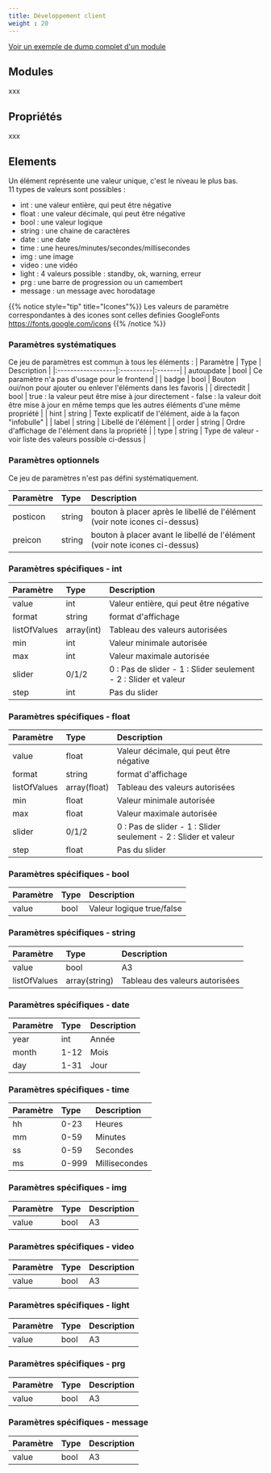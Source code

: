 ```yaml
---
title: Développement client
weight : 20
---
```


[Voir un exemple de dump complet d'un module](/example.json)

## Modules
xxx
## Propriétés
xxx
## Elements
Un élément représente une valeur unique, c'est le niveau le plus bas.  
11 types de valeurs sont possibles :
- int : une valeur entière, qui peut être négative
- float : une valeur décimale, qui peut être négative
- bool : une valeur logique
- string : une chaine de caractères
- date : une date
- time : une heures/minutes/secondes/millisecondes
- img : une image
- video : une vidéo
- light : 4 valeurs possible : standby, ok, warning, erreur
- prg : une barre de progression ou un camembert
- message : un message avec horodatage

{{% notice style="tip" title="Icones"%}}
Les valeurs de paramètre correspondantes à des icones sont celles definies GoogleFonts  
https://fonts.google.com/icons
{{% /notice %}}

### Paramètres systématiques
Ce jeu de paramètres est commun à tous les éléments :
| Paramètre         | Type      | Description |
|:------------------|:----------|:-------|
|   autoupdate      |   bool    |   Ce paramètre n'a pas d'usage pour le frontend   |
|   badge           |   bool    |   Bouton oui/non pour ajouter ou enlever l'éléments dans les favoris   |
|   directedit      |   bool    |   true : la valeur peut être mise à jour directement - false : la valeur doit être mise à jour en même temps que les autres éléments d'une même propriété |
|   hint            |   string  |   Texte explicatif de l'élément, aide à la façon "infobulle"   |
|   label           |   string  |   Libellé de l'élément   |
|   order           |   string  |   Ordre d'affichage de l'élément dans la propriété   |
|   type            |   string  |   Type de valeur - voir liste des valeurs possible ci-dessus   |

### Paramètres optionnels
Ce jeu de paramètres n'est pas défini systématiquement.

| Paramètre         | Type      | Description |
|:------------------|:----------|:-------|
|   posticon        |   string  |   bouton à placer après le libellé de l'élément (voir note icones ci-dessus)    |
|   preicon         |   string  |   bouton à placer avant le libellé de l'élément (voir note icones ci-dessus)    |

### Paramètres spécifiques - int
| Paramètre         | Type      | Description |
|:------------------|:----------|:-------|
|   value           |   int  |   Valeur entière, qui peut être négative   |
|   format           |   string  |   format d'affichage   |
|   listOfValues  |   array(int)  |   Tableau des valeurs autorisées   |
|   min           |   int  |   Valeur minimale autorisée   |
|   max           |   int  |   Valeur maximale autorisée   |
|   slider           |   0/1/2  | 0 : Pas de slider - 1 : Slider seulement - 2 : Slider et valeur   |
|   step           |   int  |   Pas du slider   |

### Paramètres spécifiques - float
| Paramètre         | Type      | Description |
|:------------------|:----------|:-------|
|   value           |   float  |   Valeur décimale, qui peut être négative   |
|   format           |   string  |   format d'affichage   |
|   listOfValues  |   array(float)  |   Tableau des valeurs autorisées   |
|   min           |   float  |   Valeur minimale autorisée   |
|   max           |   float  |   Valeur maximale autorisée   |
|   slider           |   0/1/2  | 0 : Pas de slider - 1 : Slider seulement - 2 : Slider et valeur   |
|   step           |   float  |   Pas du slider   |

### Paramètres spécifiques - bool
| Paramètre         | Type      | Description |
|:------------------|:----------|:-------|
|   value           |   bool  |   Valeur logique true/false   |
### Paramètres spécifiques - string
| Paramètre         | Type      | Description |
|:------------------|:----------|:-------|
|   value           |   bool  |   A3   |
|   listOfValues  |   array(string)  |   Tableau des valeurs autorisées   |
### Paramètres spécifiques - date
| Paramètre         | Type      | Description |
|:------------------|:----------|:-------|
|   year           |   int  |   Année   |
|   month           |   1-12  |   Mois   |
|   day           |   1-31  |   Jour   |
### Paramètres spécifiques - time
| Paramètre         | Type      | Description |
|:------------------|:----------|:-------|
|   hh           |   0-23  |   Heures   |
|   mm           |   0-59  |   Minutes   |
|   ss           |   0-59  |   Secondes   |
|   ms           |   0-999  |   Millisecondes   |
### Paramètres spécifiques - img
| Paramètre         | Type      | Description |
|:------------------|:----------|:-------|
|   value           |   bool  |   A3   |
### Paramètres spécifiques - video
| Paramètre         | Type      | Description |
|:------------------|:----------|:-------|
|   value           |   bool  |   A3   |
### Paramètres spécifiques - light
| Paramètre         | Type      | Description |
|:------------------|:----------|:-------|
|   value           |   bool  |   A3   |
### Paramètres spécifiques - prg
| Paramètre         | Type      | Description |
|:------------------|:----------|:-------|
|   value           |   bool  |   A3   |
### Paramètres spécifiques - message
| Paramètre         | Type      | Description |
|:------------------|:----------|:-------|
|   value           |   bool  |   A3   |

